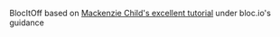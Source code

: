 BlocItOff
based on [Mackenzie Child's excellent tutorial](https://www.youtube.com/watch?v=fd1Vn-Wvy2w) under bloc.io's guidance
